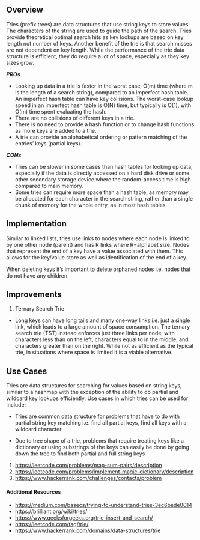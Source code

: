 ## Overview

Tries (prefix trees) are data structures that use string keys to store values.  The characters of the string are used to guide the path of the search.  Tries provide theoretical optimal search hits as key lookups are based on key length not number of keys.  Another benefit of the trie is that search misses are not dependent on key length.  While the performance of the trie data structure is efficient, they do require a lot of space, especially as they key sizes grow.

***PROs***
* Looking up data in a trie is faster in the worst case, O(m) time (where m is the length of a search string), compared to an imperfect hash table. An imperfect hash table can have key collisions.  The worst-case lookup speed in an imperfect hash table is O(N) time, but typically is O(1), with O(m) time spent evaluating the hash.
* There are no collisions of different keys in a trie.
* There is no need to provide a hash function or to change hash functions as more keys are added to a trie.
* A trie can provide an alphabetical ordering or pattern matching of the entries’ keys (partial keys).

***CONs***
* Tries can be slower in some cases than hash tables for looking up data, especially if the data is directly accessed on a hard disk drive or some other secondary storage device where the random-access time is high compared to main memory.
* Some tries can require more space than a hash table, as memory may be allocated for each character in the search string, rather than a single chunk of memory for the whole entry, as in most hash tables.

## Implementation

Similar to linked lists, tries use links to nodes where each node is linked to by one other node (parent) and has R links where R=alphabet size.  Nodes that represent the end of a key have a value associated with them.  This allows for the key/value store as well as identification of the end of a key.

When deleting keys it’s important to delete orphaned nodes i.e. nodes that do not have any children.

## Improvements

1. Ternary Search Trie
* Long keys can have long tails and many one-way links i.e. just a single link, which leads to a large amount of space consumption.  The ternary search trie (TST) instead enforces just three links per node, with characters less than on the left, characters equal to in the middle, and characters greater than on the right.  While not as efficient as the typical trie, in situations where space is limited it is a viable alternative.

## Use Cases

Tries are data structures for searching for values based on string keys, similar to a hashmap with the exception of the ability to do partial and wildcard key lookups efficiently.  Use cases in which tries can be used for include:

* Tries are common data structure for problems that have to do with partial string key matching i.e. find all partial keys, find all keys with a wildcard character

* Due to tree shape of a trie, problems that require treating keys like a dictionary or using substrings of the keys can easily be done by going down the tree to find both partial and full string keys

1. https://leetcode.com/problems/map-sum-pairs/description
2. https://leetcode.com/problems/implement-magic-dictionary/description
3. https://www.hackerrank.com/challenges/contacts/problem

#### Additional Resources

* https://medium.com/basecs/trying-to-understand-tries-3ec6bede0014
* https://brilliant.org/wiki/tries/
* https://www.geeksforgeeks.org/trie-insert-and-search/
* https://leetcode.com/tag/trie/
* https://www.hackerrank.com/domains/data-structures/trie
